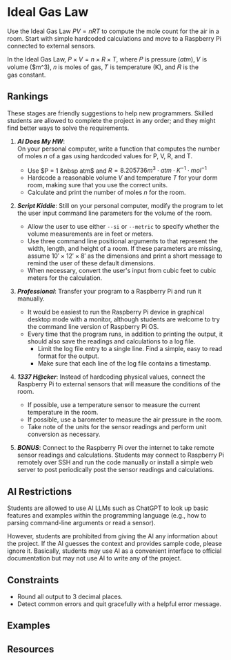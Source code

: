 # Ideal Gas Law #
Use the Ideal Gas Law $PV=nRT$ to compute the mole count for the air in a room. Start with simple hardcoded calculations and move to a Raspberry Pi connected to external sensors.

In the Ideal Gas Law, $P \times V = n \times R \times T$, where 𝑃 is pressure ($atm$), 𝑉 is volume ($m^3), 𝑛 is moles of gas, 𝑇 is temperature (K), and 𝑅 is the gas constant.

## Rankings ##
These stages are friendly suggestions to help new programmers. Skilled students are allowed to complete the project in any order; and they might find better ways to solve the requirements.

1. ***AI Does My HW***:  
   On your personal computer, write a function that computes the number of moles $n$ of a gas using hardcoded values for P, V, R, and T.
   - Use $P = 1 &nbsp atm$ and $R = 8.205736 m^3 \cdot atm \cdot K^{-1} \cdot mol^{-1}$
   - Hardcode a reasonable volume $V$ and temperature $T$ for your dorm room, making sure that you use the correct units.
   - Calculate and print the number of moles $n$ for the room.

2. ***Script Kiddie***:
   Still on your personal computer, modify the program to let the user input command line parameters for the volume of the room.
   - Allow the user to use either `--si` or `--metric` to specify whether the volume measurements are in feet or meters.
   - Use three command line positional arguments to that represent the width, length, and height of a room. If these parameters are missing, assume $10' \times 12' \times 8'$ as the dimensions and print a short message to remind the user of these default dimensions.
   - When necessary, convert the user's input from cubic feet to cubic meters for the calculation.

3. ***Professional***:
   Transfer your program to a Raspberry Pi and run it manually.
   - It would be easiest to run the Raspberry Pi device in graphical desktop mode with a monitor, although students are welcome to try the command line version of Raspberry Pi OS.
   - Every time that the program runs, in addition to printing the output, it should also save the readings and calculations to a log file.
     - Limit the log file entry to a single line. Find a simple, easy to read format for the output.
     - Make sure that each line of the log file contains a timestamp.

4. ***1337 H@cker***:
   Instead of hardcoding physical values, connect the Raspberry Pi to external sensors that will measure the conditions of the room.
   - If possible, use a temperature sensor to measure the current temperature in the room.
   - If possible, use a barometer to measure the air pressure in the room.
   - Take note of the units for the sensor readings and perform unit conversion as necessary.

5. ***BONUS***:
   Connect to the Raspberry Pi over the internet to take remote sensor readings and calculations. Students may connect to Raspberry Pi remotely over SSH and run the code manually or install a simple web server to post periodically post the sensor readings and calculations.

## AI Restrictions ##
Students are allowed to use AI LLMs such as ChatGPT to look up basic features and examples within the programming language (e.g., how to parsing command-line arguments or read a sensor).

However, students are prohibited from giving the AI any information about the project. If the AI guesses the context and provides sample code, please ignore it. Basically, students may use AI as a convenient interface to official documentation but may not use AI to write any of the project.

## Constraints ##
- Round all output to 3 decimal places.
- Detect common errors and quit gracefully with a helpful error message.

## Examples ##

## Resources ##